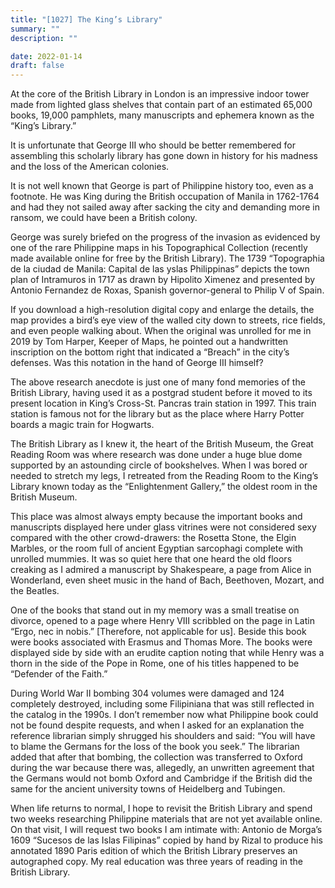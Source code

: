 ```yaml
---
title: "[1027] The King’s Library"
summary: ""
description: ""

date: 2022-01-14
draft: false
---
```


At the core of the British Library in London is an impressive indoor tower made from lighted glass shelves that contain part of an estimated 65,000 books, 19,000 pamphlets, many manuscripts and ephemera known as the “King’s Library.”

It is unfortunate that George III who should be better remembered for assembling this scholarly library has gone down in history for his madness and the loss of the American colonies.

It is not well known that George is part of Philippine history too, even as a footnote. He was King during the British occupation of Manila in 1762-1764 and had they not sailed away after sacking the city and demanding more in ransom, we could have been a British colony.

George was surely briefed on the progress of the invasion as evidenced by one of the rare Philippine maps in his Topographical Collection (recently made available online for free by the British Library). The 1739 “Topographia de la ciudad de Manila: Capital de las yslas Philippinas” depicts the town plan of Intramuros in 1717 as drawn by Hipolito Ximenez and presented by Antonio Fernandez de Roxas, Spanish governor-general to Philip V of Spain.

If you download a high-resolution digital copy and enlarge the details, the map provides a bird’s eye view of the walled city down to streets, rice fields, and even people walking about. When the original was unrolled for me in 2019 by Tom Harper, Keeper of Maps, he pointed out a handwritten inscription on the bottom right that indicated a “Breach” in the city’s defenses. Was this notation in the hand of George III himself?

The above research anecdote is just one of many fond memories of the British Library, having used it as a postgrad student before it moved to its present location in King’s Cross-St. Pancras train station in 1997. This train station is famous not for the library but as the place where Harry Potter boards a magic train for Hogwarts.

The British Library as I knew it, the heart of the British Museum, the Great Reading Room was where research was done under a huge blue dome supported by an astounding circle of bookshelves. When I was bored or needed to stretch my legs, I retreated from the Reading Room to the King’s Library known today as the “Enlightenment Gallery,” the oldest room in the British Museum.

This place was almost always empty because the important books and manuscripts displayed here under glass vitrines were not considered sexy compared with the other crowd-drawers: the Rosetta Stone, the Elgin Marbles, or the room full of ancient Egyptian sarcophagi complete with unrolled mummies. It was so quiet here that one heard the old floors creaking as I admired a manuscript by Shakespeare, a page from Alice in Wonderland, even sheet music in the hand of Bach, Beethoven, Mozart, and the Beatles.

One of the books that stand out in my memory was a small treatise on divorce, opened to a page where Henry VIII scribbled on the page in Latin “Ergo, nec in nobis.” [Therefore, not applicable for us]. Beside this book were books associated with Erasmus and Thomas More. The books were displayed side by side with an erudite caption noting that while Henry was a thorn in the side of the Pope in Rome, one of his titles happened to be “Defender of the Faith.”

During World War II bombing 304 volumes were damaged and 124 completely destroyed, including some Filipiniana that was still reflected in the catalog in the 1990s. I don’t remember now what Philippine book could not be found despite requests, and when I asked for an explanation the reference librarian simply shrugged his shoulders and said: “You will have to blame the Germans for the loss of the book you seek.” The librarian added that after that bombing, the collection was transferred to Oxford during the war because there was, allegedly, an unwritten agreement that the Germans would not bomb Oxford and Cambridge if the British did the same for the ancient university towns of Heidelberg and Tubingen.

When life returns to normal, I hope to revisit the British Library and spend two weeks researching Philippine materials that are not yet available online. On that visit, I will request two books I am intimate with: Antonio de Morga’s 1609 “Sucesos de las Islas Filipinas” copied by hand by Rizal to produce his annotated 1890 Paris edition of which the British Library preserves an autographed copy. My real education was three years of reading in the British Library.
